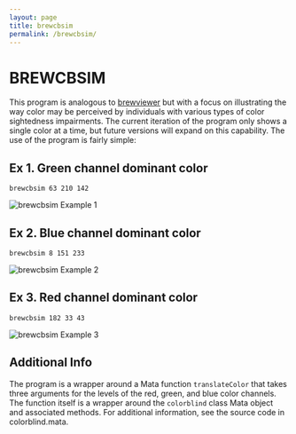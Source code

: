 ```yaml
---
layout: page
title: brewcbsim
permalink: /brewcbsim/
---
```


# BREWCBSIM
This program is analogous to [brewviewer](https://wbuchanan.github.io/brewscheme/brewviewer) but with a focus on illustrating the way color may be perceived by individuals with various types of color sightedness impairments.  The current iteration of the program only shows a single color at a time, but future versions will expand on this capability.  The use of the program is fairly simple:

## Ex 1. Green channel dominant color

```   
brewcbsim 63 210 142
```   

![brewcbsim Example 1](../img/brewcbsimex1.png)


## Ex 2. Blue channel dominant color

```   
brewcbsim 8 151 233
```   

![brewcbsim Example 2](../img/brewcbsimex2.png)


## Ex 3. Red channel dominant color

```   
brewcbsim 182 33 43
```   

![brewcbsim Example 3](../img/brewcbsimex3.png)


## Additional Info
The program is a wrapper around a Mata function `translateColor` that takes three arguments for the levels of the red, green, and blue color channels.  The function itself is a wrapper around the `colorblind` class Mata object and associated methods.  For additional information, see the source code in colorblind.mata.


